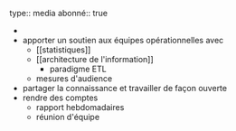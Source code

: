type:: media
abonné:: true

-
- apporter un soutien aux équipes opérationnelles avec
	- [[statistiques]]
	- [[architecture de l'information]]
		- paradigme ETL
	- mesures d'audience
- partager la connaissance et travailler de façon ouverte
- rendre des comptes
	- rapport hebdomadaires
	- réunion d'équipe